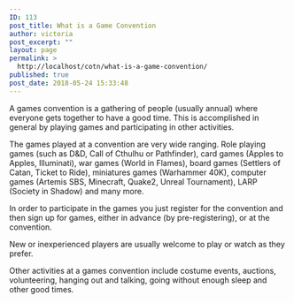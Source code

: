 ```yaml
---
ID: 113
post_title: What is a Game Convention
author: victoria
post_excerpt: ""
layout: page
permalink: >
  http://localhost/cotn/what-is-a-game-convention/
published: true
post_date: 2018-05-24 15:33:48
---
```

A games convention is a gathering of people (usually annual) where everyone gets together to have a good time. This is accomplished in general by playing games and participating in other activities.

The games played at a convention are very wide ranging. Role playing games (such as D&amp;D, Call of Cthulhu or Pathfinder), card games (Apples to Apples, Illuminati), war games (World in Flames), board games (Settlers of Catan, Ticket to Ride), miniatures games (Warhammer 40K), computer games (Artemis SBS, Minecraft, Quake2, Unreal Tournament), LARP (Society in Shadow) and many more.

In order to participate in the games you just register for the convention and then sign up for games, either in advance (by pre-registering), or at the convention.

New or inexperienced players are usually welcome to play or watch as they prefer.

Other activities at a games convention include costume events, auctions, volunteering, hanging out and talking, going without enough sleep and other good times.